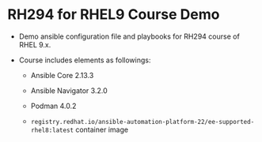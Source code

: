 # **RH294 for RHEL9 Course Demo** #

- Demo ansible configuration file and playbooks for RH294 course of RHEL 9.x.

- Course includes elements as followings:

  - Ansible Core 2.13.3

  - Ansible Navigator 3.2.0

  - Podman 4.0.2

  - `registry.redhat.io/ansible-automation-platform-22/ee-supported-rhel8:latest` container image
